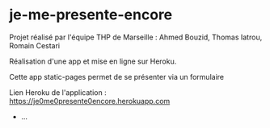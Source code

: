 # je-me-presente-encore
Projet réalisé par l'équipe THP de Marseille : Ahmed Bouzid, Thomas Iatrou, Romain Cestari

Réalisation d'une app et mise en ligne sur Heroku.

Cette app static-pages permet de se présenter via un formulaire


Lien Heroku de l'application : https://je0me0presente0encore.herokuapp.com

* ...

